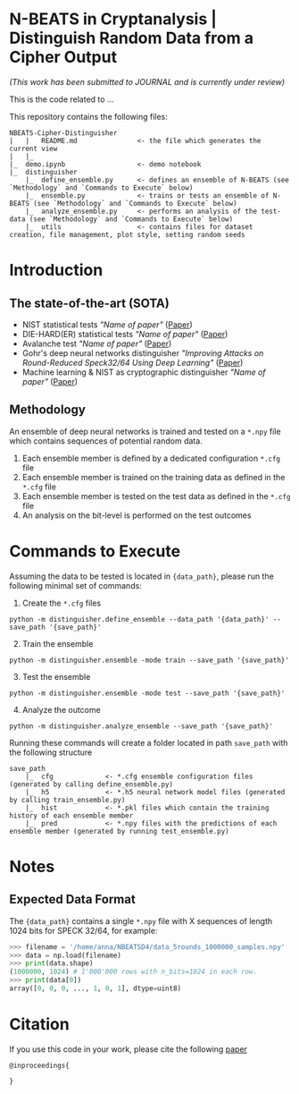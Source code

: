 # N-BEATS in Cryptanalysis | Distinguish Random Data from a Cipher Output

_(This work has been submitted to JOURNAL and is currently under review)_

This is the code related to …

This repository contains the following files:
```
NBEATS-Cipher-Distinguisher
|   |   README.md               <- the file which generates the current view
|   |_
|_  demo.ipynb                  <- demo notebook
|_  distinguisher
    |_  define_ensemble.py      <- defines an ensemble of N-BEATS (see `Methodology` and `Commands to Execute` below) 
    |_  ensemble.py             <- trains or tests an ensemble of N-BEATS (see `Methodology` and `Commands to Execute` below)
    |_  analyze_ensemble.py     <- performs an analysis of the test-data (see `Methodology` and `Commands to Execute` below) 
    |_  utils                   <- contains files for dataset creation, file management, plot style, setting random seeds
```

# Introduction 

The state-of-the-art (SOTA)
----
* NIST statistical tests _"Name of paper"_  ([Paper](https://))
* DIE-HARD(ER) statistical tests _"Name of paper"_  ([Paper](https://))
* Avalanche test _"Name of paper"_  ([Paper](https://)) 
* Gohr's deep neural networks distinguisher _"Improving Attacks on Round-Reduced Speck32/64 Using Deep Learning"_  ([Paper](https://doi.org/10.1007/978-3-030-26951-7_6.))
* Machine learning & NIST as cryptographic distinguisher  _"Name of paper"_  ([Paper](https://))


Methodology 
----

An ensemble of deep neural networks is trained and tested on a `*.npy` file which contains sequences of potential random data.  

1. Each ensemble member is defined by a dedicated configuration `*.cfg` file 
2. Each ensemble member is trained on the training data as defined in the `*.cfg` file 
3. Each ensemble member is tested on the test data as defined in the `*.cfg` file 
4. An analysis on the bit-level is performed on the test outcomes

# Commands to Execute

Assuming the data to be tested is located in `{data_path}`, 
please run the following minimal set of commands:

1. Create the `*.cfg` files
```shell
python -m distinguisher.define_ensemble --data_path '{data_path}' --save_path '{save_path}'
``` 
2. Train the ensemble
```shell
python -m distinguisher.ensemble -mode train --save_path '{save_path}'
``` 
3. Test the ensemble
```shell
python -m distinguisher.ensemble -mode test --save_path '{save_path}'
``` 
4. Analyze the outcome 
```shell
python -m distinguisher.analyze_ensemble --save_path '{save_path}'
```

Running these commands will create a folder located in path `save_path` with the following structure
```
save_path
    |_  cfg             <- *.cfg ensemble configuration files (generated by calling define_ensemble.py)
    |_  h5              <- *.h5 neural network model files (generated by calling train_ensemble.py)
    |_  hist            <- *.pkl files which contain the training history of each ensemble member 
    |_  pred            <- *.npy files with the predictions of each ensemble member (generated by running test_ensemble.py)
```

# Notes

## Expected Data Format
The `{data_path}` contains a single `*.npy` file with X sequences of length 1024 bits for SPECK 32/64, for example:
```python 
>>> filename = '/home/anna/NBEATSD4/data_5rounds_1000000_samples.npy'
>>> data = np.load(filename)
>>> print(data.shape)
(1000000, 1024) # 1'000'000 rows with n_bits=1024 in each row.
>>> print(data[0])
array([0, 0, 0, ..., 1, 0, 1], dtype=uint8)
```

# Citation
If you use this code in your work, please cite the following [paper]()
```
@inproceedings{

}
```